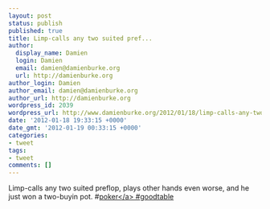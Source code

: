 ```yaml
---
layout: post
status: publish
published: true
title: Limp-calls any two suited pref...
author:
  display_name: Damien
  login: Damien
  email: damien@damienburke.org
  url: http://damienburke.org
author_login: Damien
author_email: damien@damienburke.org
author_url: http://damienburke.org
wordpress_id: 2039
wordpress_url: http://www.damienburke.org/2012/01/18/limp-calls-any-two-suited-pref/
date: '2012-01-18 19:33:15 +0000'
date_gmt: '2012-01-19 00:33:15 +0000'
categories:
- tweet
tags:
- tweet
comments: []
---
```

<p>Limp-calls any two suited preflop, plays other hands even worse, and he just won a two-buyin pot. #<a href="http:&#47;&#47;search.twitter.com&#47;search?q=%23poker" class="aktt_hashtag">poker<&#47;a> #goodtable</p>
